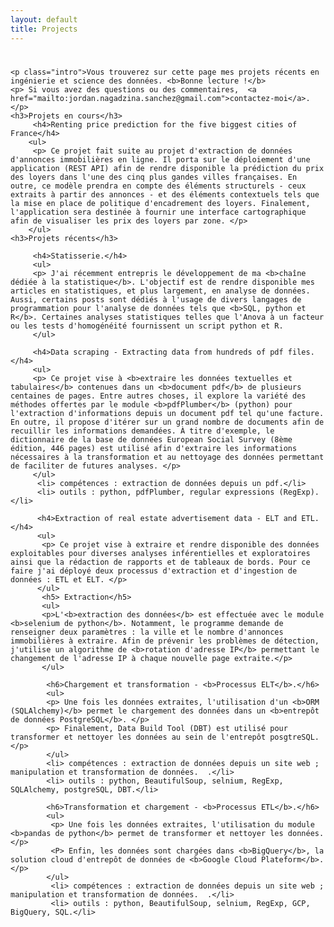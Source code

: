 ```yaml
---
layout: default
title: Projects
---
```


<div class="post">
	<h1 class="pageTitle"></h1>

	<p class="intro">Vous trouverez sur cette page mes projets récents en ingénierie et science des données. <b>Bonne lecture !</b>
	<p> Si vous avez des questions ou des commentaires,  <a href="mailto:jordan.nagadzina.sanchez@gmail.com">contactez-moi</a>.</p>
	<h3>Projets en cours</h3>
		 <h4>Renting price prediction for the five biggest cities of France</h4>
		<ul>
		 <p> Ce projet fait suite au projet d'extraction de données d'annonces immobilières en ligne. Il porta sur le déploiement d'une application (REST API) afin de rendre disponible la prédiction du prix des loyers dans l'une des cinq plus gandes villes françaises. En outre, ce modèle prendra en compte des éléments structurels - ceux extraits à partir des annonces - et des éléments contextuels tels que la mise en place de politique d'encadrement des loyers. Finalement, l'application sera destinée à fournir une interface cartographique afin de visualiser les prix des loyers par zone. </p>
		</ul>
	<h3>Projets récents</h3>
	
		 <h4>Statisserie.</h4>
		 <ul>
		 <p> J'ai récemment entrepris le développement de ma <b>chaîne dédiée à la statistique</b>. L'objectif est de rendre disponible mes articles en statistiques, et plus largement, en analyse de données. Aussi, certains posts sont dédiés à l'usage de divers langages de programmation pour l'analyse de données tels que <b>SQL, python et R</b>. Certaines analyses statistiques telles que l'Anova à un facteur ou les tests d'homogénéité fournissent un script python et R. 
		 </ul>
		 
		 <h4>Data scraping - Extracting data from hundreds of pdf files.</h4>
		 <ul>
		 <p> Ce projet vise à <b>extraire les données textuelles et tabulaires</b> contenues dans un <b>document pdf</b> de plusieurs centaines de pages. Entre autres choses, il explore la variété des méthodes offertes par le module <b>pdfPlumber</b> (python) pour l'extraction d'informations depuis un document pdf tel qu'une facture. En outre, il propose d'itérer sur un grand nombre de documents afin de recuillir les informations demandées. À titre d'exemple, le dictionnaire de la base de données European Social Survey (8ème édition, 446 pages) est utilisé afin d'extraire les informations nécessaires à la transformation et au nettoyage des données permettant de faciliter de futures analyses. </p> 
		 </ul>
		  <li> compétences : extraction de données depuis un pdf.</li>
		  <li> outils : python, pdfPlumber, regular expressions (RegExp).</li>
		 
		  <h4>Extraction of real estate advertisement data - ELT and ETL.</h4>
		  <ul>
		   <p> Ce projet vise à extraire et rendre disponible des données exploitables pour diverses analyses inférentielles et exploratoires ainsi que la rédaction de rapports et de tableaux de bords. Pour ce faire j'ai déployé deux processus d'extraction et d'ingestion de données : ETL et ELT. </p>
		  </ul>
		   <h5> Extraction</h5>
		   <ul>
		   <p>L'<b>extraction des données</b> est effectuée avec le module <b>selenium de python</b>. Notamment, le programme demande de renseigner deux paramètres : la ville et le nombre d'annonces immobilières à extraire. Afin de prévenir les problèmes de détection, j'utilise un algorithme de <b>rotation d'adresse IP</b> permettant le changement de l'adresse IP à chaque nouvelle page extraite.</p>
		   </ul>
		   
		    <h6>Chargement et transformation - <b>Processus ELT</b>.</h6>
		    <ul>
		    <p> Une fois les données extraites, l'utilisation d'un <b>ORM (SQLAlchemy)</b> permet le chargement des données dans un <b>entrepôt de données PostgreSQL</b>. </p>
		    <p> Finalement, Data Build Tool (DBT) est utilisé pour transformer et nettoyer les données au sein de l'entrepôt posgtreSQL. </p>
		    </ul>
		    <li> compétences : extraction de données depuis un site web ; manipulation et transformation de données.  .</li>
		    <li> outils : python, BeautifulSoup, selnium, RegExp, SQLAlchemy, postgreSQL, DBT.</li>
		    
		    <h6>Transformation et chargement - <b>Processus ETL</b>.</h6>
		    <ul>
			 <p> Une fois les données extraites, l'utilisation du module <b>pandas de python</b> permet de transformer et nettoyer les données. </p>
			 <P> Enfin, les données sont chargées dans <b>BigQuery</b>, la solution cloud d'entrepôt de données de <b>Google Cloud Plateform</b>. </p>
			</ul>
			 <li> compétences : extraction de données depuis un site web ; manipulation et transformation de données.  .</li>
			 <li> outils : python, BeautifulSoup, selnium, RegExp, GCP, BigQuery, SQL.</li>


